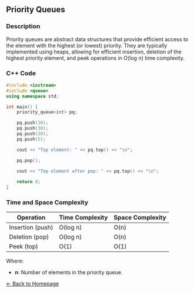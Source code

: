 ## Priority Queues

### Description
Priority queues are abstract data structures that provide efficient access to the element with the highest (or lowest) priority. They are typically implemented using heaps, allowing for efficient insertion, deletion of the highest priority element, and peek operations in O(log n) time complexity.

### C++ Code

```cpp
#include <iostream>
#include <queue>
using namespace std;

int main() {
    priority_queue<int> pq;

    pq.push(10);
    pq.push(30);
    pq.push(20);
    pq.push(5);

    cout << "Top element: " << pq.top() << "\n";

    pq.pop();
    
    cout << "Top element after pop: " << pq.top() << "\n";

    return 0;
}
```
### Time and Space Complexity

| Operation                 | Time Complexity      | Space Complexity     |
|---------------------------|----------------------|----------------------|
| Insertion (push)          | O(log n)             | O(n)                 |
| Deletion (pop)            | O(log n)             | O(n)                 |
| Peek (top)                | O(1)                 | O(1)                 |

Where:
- **n**: Number of elements in the priority queue.

[← Back to Homepage](https://mehwishferoz.github.io/)